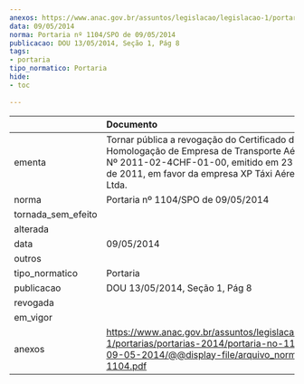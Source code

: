 ```yaml
---
anexos: https://www.anac.gov.br/assuntos/legislacao/legislacao-1/portarias/portarias-2014/portaria-no-1104-spo-de-09-05-2014/@@display-file/arquivo_norma/PA2014-1104.pdf
data: 09/05/2014
norma: Portaria nº 1104/SPO de 09/05/2014
publicacao: DOU 13/05/2014, Seção 1, Pág 8
tags:
- portaria
tipo_normatico: Portaria
hide: 
- toc 
 
---
```


|                    | Documento                                                                                                                                                                                                   |
|:-------------------|:------------------------------------------------------------------------------------------------------------------------------------------------------------------------------------------------------------|
| ementa             | Tornar pública a revogação do Certificado de Homologação de Empresa de Transporte Aéreo (CHETA) Nº 2011-02-4CHF-01-00, emitido em 23 de fevereiro de 2011, em favor da empresa XP Táxi Aéreo & Cargas Ltda. |
| norma              | Portaria nº 1104/SPO de 09/05/2014                                                                                                                                                                          |
| tornada_sem_efeito |                                                                                                                                                                                                             |
| alterada           |                                                                                                                                                                                                             |
| data               | 09/05/2014                                                                                                                                                                                                  |
| outros             |                                                                                                                                                                                                             |
| tipo_normatico     | Portaria                                                                                                                                                                                                    |
| publicacao         | DOU 13/05/2014, Seção 1, Pág 8                                                                                                                                                                              |
| revogada           |                                                                                                                                                                                                             |
| em_vigor           |                                                                                                                                                                                                             |
| anexos             | https://www.anac.gov.br/assuntos/legislacao/legislacao-1/portarias/portarias-2014/portaria-no-1104-spo-de-09-05-2014/@@display-file/arquivo_norma/PA2014-1104.pdf                                           |